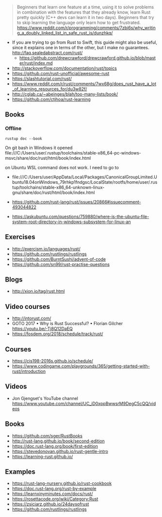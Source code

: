 >Beginners that learn one feature at a time, using it to solve problems in combination with the features that they already know, learn Rust pretty quickly (C++ devs can learn it in two days). Beginners that try to skip learning the language only learn how to get frustrated. https://www.reddit.com/r/programming/comments/7zbi6s/why_writing_a_doubly_linked_list_in_safe_rust_is/dunzhkq/

- If you are trying to go from Rust to Swift, this guide might also be useful, since it explains one in terms of the other, but I make no guarantees. http://faq.sealedabstract.com/rust/
  - https://github.com/drewcrawford/drewcrawford.github.io/blob/master/rust/index.md
- http://stackoverflow.com/documentation/rust/topics
- https://github.com/rust-unofficial/awesome-rust
- https://slashtutorial.com/rust/
- https://www.reddit.com/r/rust/comments/7wx68g/does_rust_have_a_lot_of_learning_resources_for/du3w82f/
- http://cglab.ca/~abeinges/blah/too-many-lists/book/
- https://github.com/ctjhoa/rust-learning

## Books

### Offline

`rustup doc --book`

On git bash in Windows it opened file:///C:/Users/user/.rustup/toolchains/stable-x86_64-pc-windows-msvc/share/doc/rust/html/book/index.html

on Ubuntu WSL command does not work. I need to go to
- file:///C:/Users/user/AppData/Local/Packages/CanonicalGroupLimited.Ubuntu18.04onWindows_79rhkp1fndgsc/LocalState/rootfs/home/user/.rustup/toolchains/stable-x86_64-unknown-linux-gnu/share/doc/rust/html/book/index.html

- https://github.com/rust-lang/rust/issues/20866#issuecomment-493044822
- https://askubuntu.com/questions/759880/where-is-the-ubuntu-file-system-root-directory-in-windows-subsystem-for-linux-an

## Exercises

- http://exercism.io/languages/rust/
- https://github.com/rustlings/rustlings
- https://github.com/BurntSushi/advent-of-code
- https://github.com/sn99/rust-practise-questions

## Blogs

- http://xion.io/tag/rust.html

## Video courses

- http://intorust.com/
- GOTO 2017 • Why is Rust Successful? • Florian Gilcher https://youtu.be/-Tj8Q12DaEQ
- https://fosdem.org/2018/schedule/track/rust/

## Courses

- https://cis198-2016s.github.io/schedule/
- https://www.codingame.com/playgrounds/365/getting-started-with-rust/introduction

## Videos

- Jon Gjengset's YouTube channel https://www.youtube.com/channel/UC_iD0xppBwwsrM9DegC5cQQ/videos

## Books

- https://github.com/sger/RustBooks
- http://rust-lang.github.io/book/second-edition
- https://doc.rust-lang.org/book/first-edition
- https://stevedonovan.github.io/rust-gentle-intro
- https://learning-rust.github.io/

## Examples

- https://rust-lang-nursery.github.io/rust-cookbook
- https://doc.rust-lang.org/rust-by-example
- https://learnxinyminutes.com/docs/rust/
- https://rosettacode.org/wiki/Category:Rust
- https://zsiciarz.github.io/24daysofrust
- https://github.com/rustlings/rustlings
